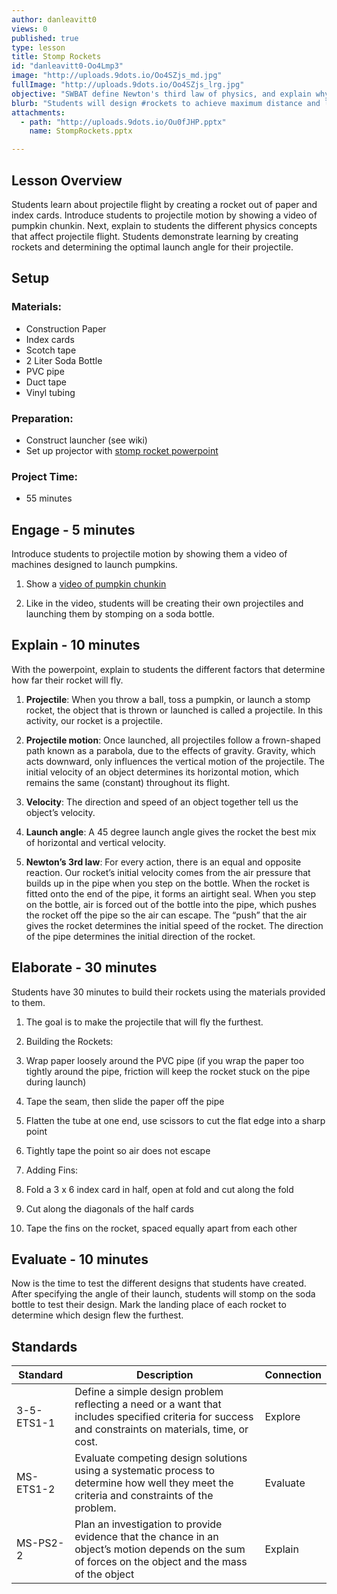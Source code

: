 ```yaml
---
author: danleavitt0
views: 0
published: true
type: lesson
title: Stomp Rockets
id: "danleavitt0-Oo4Lmp3"
image: "http://uploads.9dots.io/Oo4SZjs_md.jpg"
fullImage: "http://uploads.9dots.io/Oo4SZjs_lrg.jpg"
objective: "SWBAT define Newton's third law of physics, and explain why the flight of a projectile is parabolic."
blurb: "Students will design #rockets to achieve maximum distance and learn about parabolic flight. #NGSS-3-5-ETS1-1 #NGSS-MS-ETS1-2 #NGSS-MS-PS2-2"
attachments: 
  - path: "http://uploads.9dots.io/Ou0fJHP.pptx"
    name: StompRockets.pptx

---
```


## Lesson Overview
Students learn about projectile flight by creating a rocket out of paper and index cards. Introduce students to projectile motion by showing a video of pumpkin chunkin. Next, explain to students the different physics concepts that affect projectile flight. Students demonstrate learning by creating rockets and determining the optimal launch angle for their projectile.

## Setup
### Materials:

- Construction Paper
- Index cards
- Scotch tape
- 2 Liter Soda Bottle
- PVC pipe
- Duct tape
- Vinyl tubing

### Preparation:

- Construct launcher (see wiki)
- Set up projector with [stomp rocket powerpoint](http://uploads.9dots.io/Ou0fJHP.pptx)

### Project Time:

- 55 minutes

## Engage - 5 minutes
Introduce students to projectile motion by showing them a video of machines designed to launch pumpkins.

1. Show a [video of pumpkin chunkin](https://www.youtube.com/watch?v=dmSyrGsqmg8)

2. Like in the video, students will be creating their own projectiles and launching them by stomping on a soda bottle.

## Explain - 10 minutes
With the powerpoint, explain to students the different factors that determine how far their rocket will fly.

1. **Projectile**: When you throw a ball, toss a pumpkin, or launch a stomp rocket, the object that is thrown or launched is called a projectile. In this activity, our rocket is a projectile.

2. **Projectile motion**: Once launched, all projectiles follow a frown-shaped path known as a parabola, due to the effects of gravity. Gravity, which acts downward, only influences the vertical motion of the projectile. The initial velocity of an object determines its horizontal motion, which remains the same (constant) throughout its flight.

3. **Velocity**: The direction and speed of an object together tell us the object’s velocity. 

4. **Launch angle**: A 45 degree launch angle gives the rocket the best mix of horizontal and vertical velocity.

5. **Newton’s 3rd law**: For every action, there is an equal and opposite reaction. Our rocket’s initial velocity comes from the air pressure that builds up in the pipe when you step on the bottle. When the rocket is fitted onto the end of the pipe, it forms an airtight seal. When you step on the bottle, air is forced out of the bottle into the pipe, which pushes the rocket off the pipe so the air can escape. The “push” that the air gives the rocket determines the initial speed of the rocket. The direction of the pipe determines the initial direction of the rocket.

## Elaborate - 30 minutes
Students have 30 minutes to build their rockets using the materials provided to them. 

1. The goal is to make the projectile that will fly the furthest. 

2. Building the Rockets: 
  1. Wrap paper loosely around the PVC pipe (if you wrap the paper too tightly around the pipe, friction will keep the rocket stuck on the pipe during launch)
  2. Tape the seam, then slide the paper off the pipe
  3. Flatten the tube at one end, use scissors to cut the flat edge into a sharp point
  4. Tightly tape the point so air does not escape

3. Adding Fins:
  1. Fold a 3 x 6 index card in half, open at fold and cut along the fold
  2. Cut along the diagonals of the half cards
  3. Tape the fins on the rocket, spaced equally apart from each other

## Evaluate - 10 minutes
Now is the time to test the different designs that students have created. After specifying the angle of their launch, students will stomp on the soda bottle to test their design. Mark the landing place of each rocket to determine which design flew the furthest.

## Standards

| Standard | Description | Connection |
| --- | --- | --- |
| 3-5-ETS1-1 | Define a simple design problem reflecting a need or a want that includes specified criteria for success and constraints on materials, time, or cost. | Explore |
| MS-ETS1-2 | Evaluate competing design solutions using a systematic process to determine how well they meet the criteria and constraints of the problem. | Evaluate |
| MS-PS2-2 | Plan an investigation to provide evidence that the chance in an object’s motion depends on the sum of forces on the object and the mass of the object | Explain |
